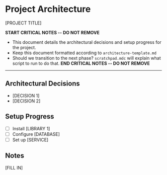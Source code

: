 # Project Architecture

[PROJECT TITLE]

**START CRITICAL NOTES -- DO NOT REMOVE**

- This document details the architectural decisions and setup progress for the project.
- Keep this document formatted according to `architecture-template.md`
- Should we transition to the next phase? `scratchpad.mdc` will explain what script to run to do that.
  **END CRITICAL NOTES -- DO NOT REMOVE**

---

## Architectural Decisions

- [DECISION 1]
- [DECISION 2]

## Setup Progress

- [ ] Install [LIBRARY 1]
- [ ] Configure [DATABASE]
- [ ] Set up [SERVICE]

## Notes

[FILL IN]
